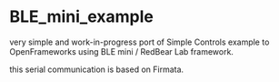 BLE_mini_example
================

very simple and work-in-progress port of Simple Controls example to OpenFrameworks using 
BLE mini / RedBear Lab framework.

this serial communication is based on Firmata.
